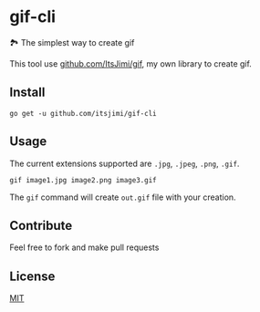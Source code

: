 # gif-cli
🏞 The simplest way to create gif

This tool use [github.com/ItsJimi/gif](https://github.com/ItsJimi/gif), my own library to create gif.

## Install
```shell
go get -u github.com/itsjimi/gif-cli
```

## Usage
The current extensions supported are `.jpg`, `.jpeg`, `.png`, `.gif`.
```shell
gif image1.jpg image2.png image3.gif
```
The `gif` command will create `out.gif` file with your creation.

## Contribute
Feel free to fork and make pull requests

## License
[MIT](https://github.com/ItsJimi/gif-cli/blob/master/LICENSE)
